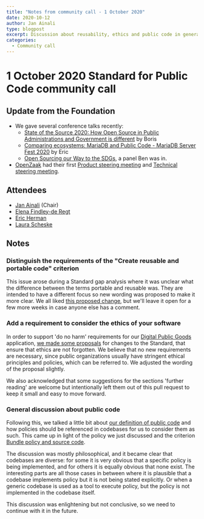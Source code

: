 ```yaml
---
title: "Notes from community call - 1 October 2020"
date: 2020-10-12
author: Jan Ainali
type: blogpost
excerpt: Discussion about reusability, ethics and public code in general
categories:
  - Community call
---
```


# 1 October 2020 Standard for Public Code community call

## Update from the Foundation

* We gave several conference talks recently:
    * [State of the Source 2020: How Open Source in Public Administrations and Government is different](https://www.youtube.com/watch?v=R7B2809l6EU) by Boris
    * [Comparing ecosystems: MariaDB and Public Code - MariaDB Server Fest 2020](https://www.youtube.com/watch?v=m_H4KZmAVtY) by Eric
    * [Open Sourcing our Way to the SDGs](https://www.youtube.com/watch?v=FkeQzL5q5t4), a panel Ben was in.
* [OpenZaak](https://publiccode.net/codebases/openzaak.html) had their first [Product steering meeting](https://lists.publiccode.net/hyperkitty/hyperkitty/list/openzaak-discuss@lists.publiccode.net/thread/FAHQNHUEJADVAGOR6DTMWXMXIGYE3BDP/) and [Technical steering meeting](https://lists.publiccode.net/hyperkitty/hyperkitty/list/openzaak-discuss@lists.publiccode.net/thread/5JGJ2WMIW4M6A5WTBIO5AKEO3HXC7V4I/).

## Attendees

* [Jan Ainali](https://publiccode.net/team/jan-ainali.html) (Chair)
* [Elena Findley-de Regt](https://publiccode.net/team/elena-findley-de-regt.html)
* [Eric Herman](https://publiccode.net/team/eric-herman.html)
* [Laura Scheske](https://publiccode.net/team/laura-scheske.html)

## Notes

### Distinguish the requirements of the "Create reusable and portable code" criterion

This issue arose during a Standard gap analysis where it was unclear what the difference between the terms portable and reusable was. They are intended to have a different focus so new wording was proposed to make it more clear. We all liked [this proposed change](https://github.com/publiccodenet/standard/pull/353), but we'll leave it open for a few more weeks in case anyone else has a comment.

### Add a requirement to consider the ethics of your software

In order to support 'do no harm' requirements for our [Digital Public Goods](https://digitalpublicgoods.net/get-involved/) application, [we made some proposals](https://github.com/publiccodenet/standard/pull/356) for changes to the Standard, that ensure that ethics are not forgotten. We believe that no new requirements are necessary, since public organizations usually have stringent ethical principles and policies, which can be referred to. We adjusted the wording of the proposal slightly.

We also acknowledged that some suggestions for the sections 'further reading' are welcome but intentionally left them out of this pull request to keep it small and easy to move forward.

### General discussion about public code

Following this, we talked a little bit about [our definition of public code](https://about.publiccode.net/glossary/public-code-definition.html) and how policies should be referenced in codebases for us to consider them as such. This came up in light of the policy we just discussed and the criterion [Bundle policy and source code](https://standard.publiccode.net/criteria/bundle-policy-and-code.html).

The discussion was mostly philosophical, and it became clear that codebases are diverse: for some it is very obvious that a specific policy is being implemented, and for others it is equally obvious that none exist. The interesting parts are all those cases in between where it is plausible that a codebase implements policy but it is not being stated explicitly. Or when a generic codebase is used as a tool to execute policy, but the policy is not implemented in the codebase itself.

This discussion was enlightening but not conclusive, so we need to continue with it in the future.
